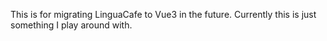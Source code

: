 This is for migrating LinguaCafe to Vue3 in the future. Currently this is just something I play around with.
